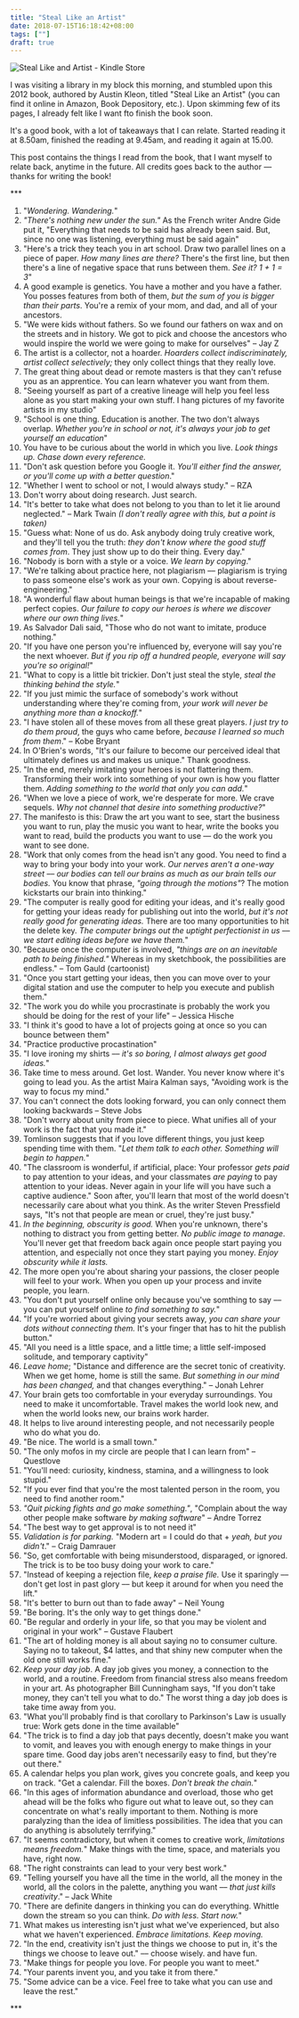 ```yaml
---
title: "Steal Like an Artist"
date: 2018-07-15T16:18:42+08:00
tags: [""]
draft: true
---
```


![Steal Like and Artist - Kindle Store](/images/steal-like-an-artist-kindle-store.jpg)

I was visiting a library in my block this morning, and stumbled upon this 2012 book, authored by Austin Kleon, titled "Steal Like an Artist" (you can find it online in Amazon, Book Depository, etc.). Upon skimming few of its pages, I already felt like I want fto finish the book soon.

<!--more-->

It's a good book, with a lot of takeaways that I can relate. Started reading it at 8.50am, finished the reading at 9.45am, and reading it again at 15.00.

This post contains the things I read from the book, that I want myself to relate back, anytime in the future. All credits goes back to the author –– thanks for writing the book!

<p class="text-center">***</p>

1. "*Wondering. Wandering.*"
2. *"There's nothing new under the sun."* As the French writer Andre Gide put it, "Everything that needs to be said has already been said. But, since no one was listening, everything must be said again"
3. "Here's a trick they teach you in art school. Draw two parallel lines on a piece of paper. *How many lines are there?* There's the first line, but then there's a line of negative space that runs between them. *See it? 1 + 1 = 3*"
4. A good example is genetics. You have a mother and you have a father. You posses features from both of them, *but the sum of you is bigger than their parts*. You're a remix of your mom, and dad, and all of your ancestors.
5. "We were kids without fathers. So we found our fathers on wax and on the streets and in history. We got to pick and choose the ancestors who would inspire the world we were going to make for ourselves" – Jay Z
6. The artist is a collector, not a hoarder. *Hoarders collect indiscriminately, artist collect selectively;* they only collect things that they really love.
7. The great thing about dead or remote masters is that they can't refuse you as an apprentice. You can learn whatever you want from them.
8. "Seeing yourself as part of a creative lineage will help you feel less alone as you start making your own stuff. I hang pictures of my favorite artists in my studio"
9. "School is one thing. Education is another. The two don't always overlap. *Whether you're in school or not, it's always your job to get yourself an education*"
10. You have to be curious about the world in which you live. *Look things up. Chase down every reference.*
11. "Don't ask question before you Google it. *You'll either find the answer, or you'll come up with a better question*."
12. "Whether I went to school or not, I would always study." – RZA
13. Don't worry about doing research. Just search.
14. "It's better to take what does not belong to you than to let it lie around neglected." – Mark Twain *(I don't really agree with this, but a point is taken)*
15. "Guess what: None of us do. Ask anybody doing truly creative work, and they'll tell you the truth: *they don't know where the good stuff comes from*. They just show up to do their thing. Every day."
16. "Nobody is born with a style or a voice. *We learn by copying*."
17. "We're talking about practice here, not plagiarism –– plagiarism is trying to pass someone else's work as your own. Copying is about reverse-engineering."
18. "A wonderful flaw about human beings is that we're incapable of making perfect copies. *Our failure to copy our heroes is where we discover where our own thing lives.*"
19. As Salvador Dali said, "Those who do not want to imitate, produce nothing."
20. "If you have one person you're influenced by, everyone will say you're the next whoever. *But if you rip off a hundred people, everyone will say you're so original!*"
21. "What to copy is a little bit trickier. Don't just steal the style, *steal the thinking behind the style.*"
22. "If you just mimic the surface of somebody's work without understanding where they're coming from, *your work will never be anything more than a knockoff.*"
23. "I have stolen all of these moves from all these great players. *I just try to do them proud*, the guys who came before, *because I learned so much from them*." – Kobe Bryant
24. In O'Brien's words, "It's our failure to become our perceived ideal that ultimately defines us and makes us unique." Thank goodness.
25. "In the end, merely imitating your heroes is not flattering them. Transforming their work into something of your own is how you flatter them. *Adding something to the world that only you can add.*"
26. "When we love a piece of work, we're desperate for more. We crave sequels. *Why not channel that desire into something productive?*"
27. The manifesto is this: Draw the art you want to see, start the business you want to run, play the music you want to hear, write the books you want to read, build the products you want to use –– do the work you want to see done.
28. "Work that only comes from the head isn't any good. You need to find a way to bring your body into your work. *Our nerves aren't a one-way street –– our bodies can tell our brains as much as our brain tells our bodies.* You know that phrase, *"going through the motions"*? The motion kickstarts our brain into thinking."
29. "The computer is really good for editing your ideas, and it's really good for getting your ideas ready for publishing out into the world, *but it's not really good for generating ideas.* There are too many opportunities to hit the delete key. *The computer brings out the uptight perfectionist in us –– we start editing ideas before we have them.*"
30. "Because once the computer is involved, *"things are on an inevitable path to being finished."* Whereas in my sketchbook, the possibilities are endless." – Tom Gauld (cartoonist)
31. "Once you start getting your ideas, then you can move over to your digital station and use the computer to help you execute and publish them."
32. "The work you do while you procrastinate is probably the work you should be doing for the rest of your life" – Jessica Hische
33. "I think it's good to have a lot of projects going at once so you can bounce between them"
34. "Practice productive procastination"
35. "I love ironing my shirts –– *it's so boring, I almost always get good ideas.*"
36. Take time to mess around. Get lost. Wander. You never know where it's going to lead you. As the artist Maira Kalman says, "Avoiding work is the way to focus my mind."
37. You can't connect the dots looking forward, you can only connect them looking backwards – Steve Jobs
38. "Don't worry about unity from piece to piece. What unifies all of your work is the fact that you made it."
39. Tomlinson suggests that if you love different things, you just keep spending time with them. "*Let them talk to each other. Something will begin to happen.*"
40. "The classroom is wonderful, if artificial, place: Your professor *gets paid* to pay attention to your ideas, and your classmates *are paying* to pay attention to your ideas. Never again in your life will you have such a captive audience." Soon after, you'll learn that most of the world doesn't necessarily care about what you think. As the writer Steven Pressfield says, "It's not that people are mean or cruel, they're just busy."
41. *In the beginning, obscurity is good.* When you're unknown, there's nothing to distract you from getting better. *No public image to manage*. You'll never get that freedom back again once people start paying you attention, and especially not once they start paying you money. *Enjoy obscurity while it lasts.*
42. The more open you're about sharing your passions, the closer people will feel to your work. When you open up your process and invite people, you learn.
43. "You don't put yourself online only because you've somthing to say –– you can put yourself online *to find something to say.*"
44. "If you're worried about giving your secrets away, *you can share your dots without connecting them.* It's your finger that has to hit the publish button."
45. "All you need is a little space, and a little time; a little self-imposed solitude, and temporary captivity"
46. *Leave home*; "Distance and difference are the secret tonic of creativity. When we get home, home is still the same. *But something in our mind has been changed,* and that changes everything." – Jonah Lehrer
47. Your brain gets too comfortable in your everyday surroundings. You need to make it uncomfortable. Travel makes the world look new, and when the world looks new, our brains work harder.
48. It helps to live around interesting people, and not necessarily people who do what you do.
49. "Be nice. The world is a small town."
50. "The only mofos in my circle are people that I can learn from" – Questlove
51. "You'll need: curiosity, kindness, stamina, and a willingness to look stupid."
52. "If you ever find that you're the most talented person in the room, you need to find another room."
53. *"Quit picking fights and go make something."*, "Complain about the way other people make software *by making software*" – Andre Torrez
54. "The best way to get approval is to not need it"
55. *Validation is for parking.* "Modern art = I could do that + *yeah, but you didn't*." – Craig Damrauer
56. "So, get comfortable with being misunderstood, disparaged, or ignored. The trick is to be too busy doing your work to care."
57. "Instead of keeping a rejection file, *keep a praise file.* Use it sparingly –– don't get lost in past glory –– but keep it around for when you need the lift."
58. "It's better to burn out than to fade away" – Neil Young
59. "Be boring. It's the only way to get things done."
60. "Be regular and orderly in your life, so that you may be violent and original in your work" – Gustave Flaubert
61. "The art of holding money is all about saying no to consumer culture. Saying no to takeout, $4 lattes, and that shiny new computer when the old one still works fine."
62. *Keep your day job*. A day job gives you money, a connection to the world, and a routine. Freedom from financial stress also means freedom in your art. As photographer Bill Cunningham says, "If you don't take money, they can't tell you what to do." The worst thing a day job does is take time away from you.
63. "What you'll probably find is that corollary to Parkinson's Law is usually true: Work gets done in the time available"
64. "The trick is to find a day job that pays decently, doesn't make you want to vomit, and leaves you with enough energy to make things in your spare time. Good day jobs aren't necessarily easy to find, but they're out there."
65. A calendar helps you plan work, gives you concrete goals, and keep you on track. "Get a calendar. Fill the boxes. *Don't break the chain.*"
66. "In this ages of information abundance and overload, those who get ahead will be the folks who figure out what to leave out, so they can concentrate on what's really important to them. Nothing is more paralyzing than the idea of limitless possibilities. The idea that you can do anything is absolutely terrifying."
67. "It seems contradictory, but when it comes to creative work, *limitations means freedom.*" Make things with the time, space, and materials you have, right now.
68. "The right constraints can lead to your very best work."
69. "Telling yourself you have all the time in the world, all the money in the world, all the colors in the palette, anything you want –– *that just kills creativity*." – Jack White
70. "There are definite dangers in thinking you can do everything. Whittle down the stream so you can think. *Do with less. Start now.*"
71. What makes us interesting isn't just what we've experienced, but also what we haven't experienced. *Embrace limitations. Keep moving.*
72. "In the end, creativity isn't just the things we choose to put in, it's the things we choose to leave out." –– choose wisely. and have fun.
73. "Make things for people you love. For people you want to meet."
74. "Your parents invent you, and you take it from there."
75. "Some advice can be a vice. Feel free to take what you can use and leave the rest."

<p class="text-center">***</p>
